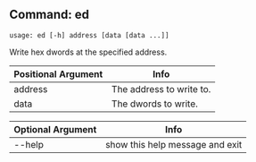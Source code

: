 ## Command: ed ##
```
usage: ed [-h] address [data [data ...]]
```
Write hex dwords at the specified address.  

| Positional Argument | Info |
|---------------------|------|
| address | The address to write to. |
| data | The dwords to write. |

| Optional Argument | Info |
|---------------------|------|
| --help | show this help message and exit |


